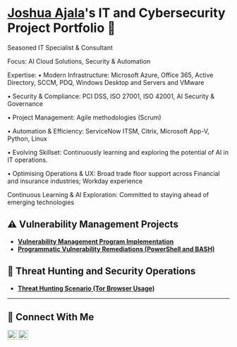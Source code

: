 # <a href="https://www.linkedin.com/in/olufemi-joshua-ajala/">Joshua Ajala</a>'s IT and Cybersecurity Project Portfolio 🔐

Seasoned IT Specialist & Consultant 

Focus: AI Cloud Solutions, Security & Automation

Expertise:
•	Modern Infrastructure: Microsoft Azure, Office 365, Active Directory, SCCM, PDQ, Windows Desktop and Servers and VMware

•	Security & Compliance: PCI DSS, ISO 27001, ISO 42001, AI Security & Governance

•	Project Management: Agile methodologies (Scrum)

•	Automation & Efficiency: ServiceNow ITSM, Citrix, Microsoft App-V, Python, Linux

•	Evolving Skillset: Continuously learning and exploring the potential of AI in IT operations.

•	Optimising Operations & UX: Broad trade floor support across Financial and insurance industries; Workday experience

Continuous Learning & AI Exploration: Committed to staying ahead of emerging technologies


## ⚠️ Vulnerability Management Projects

- **[Vulnerability Management Program Implementation](https://github.com/j0shuaajala/aj-vulnerability-management-program/edit/main/README.md#remediation-round-1-outdated-wireshark-removal)**
- **[Programmatic Vulnerability Remediations (PowerShell and BASH)](https://github.com/joshcybertest/programmatic-vulnerability-remediations)**

## 🚨 Threat Hunting and Security Operations

- **[Threat Hunting Scenario (Tor Browser Usage)](https://github.com/joshmadakor0/threat-hunting-scenario-tor)**

<hr/>

## 🤳 Connect With Me

[<img align="left" alt="___________ | YouTube" width="22px" src="https://cdn.jsdelivr.net/npm/simple-icons@v3/icons/youtube.svg" />][youtube]
[<img align="left" alt="___________ | LinkedIn" width="22px" src="https://cdn.jsdelivr.net/npm/simple-icons@v3/icons/linkedin.svg" />][linkedin]



[youtube]: https://www.youtube.com/@Joshua-Ajala
[linkedin]: https://www.linkedin.com/in/olufemi-joshua-ajala/

<!--
<img width="35" alt="image" src="https://github.com/user-attachments/assets/2f41c7cd-5ea8-4475-b451-a37161b6c3fb"> 
<img width="35" alt="image" src="https://github.com/user-attachments/assets/77649969-9910-4994-8b96-74a116cfb2a8">
-->
